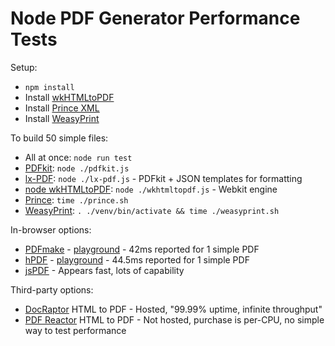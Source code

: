# Node PDF Generator Performance Tests

Setup:
* `npm install`
* Install [wkHTMLtoPDF](http://wkhtmltopdf.org/downloads.html)
* Install [Prince XML](http://www.princexml.com/download/)
* Install [WeasyPrint](http://weasyprint.readthedocs.io/en/latest/install.html)

To build 50 simple files:
* All at once: `node run test`
* [PDFkit](http://pdfkit.org/): `node ./pdfkit.js`
* [lx-PDF](https://github.com/litixsoft/lx-pdf): `node ./lx-pdf.js` - PDFkit + JSON templates for formatting
* [node wkHTMLtoPDF](https://www.npmjs.com/package/wkhtmltopdf): `node ./wkhtmltopdf.js` - Webkit engine
* [Prince](http://www.princexml.com/doc/): `time ./prince.sh`
* [WeasyPrint](http://weasyprint.readthedocs.io/en/latest/index.html): `. ./venv/bin/activate && time ./weasyprint.sh`
<!-- * [PDFMake](https://github.com/bpampuch/pdfmake): `node ./pdfmake.js` -->

In-browser options:
* [PDFmake](https://github.com/bpampuch/pdfmake) - [playground](http://pdfmake.org/playground.html) - 42ms reported for 1 simple PDF
* [hPDF](https://github.com/manuels/hpdf.js) - [playground](http://manuels.github.io/hpdf.js/) - 44.5ms reported for 1 simple PDF
* [jsPDF](https://parall.ax/products/jspdf) - Appears fast, lots of capability

Third-party options:
* [DocRaptor](http://docraptor.com/) HTML to PDF - Hosted, "99.99% uptime, infinite throughput"
* [PDF Reactor](http://www.pdfreactor.com/) HTML to PDF - Not hosted, purchase is per-CPU, no simple way to test performance
